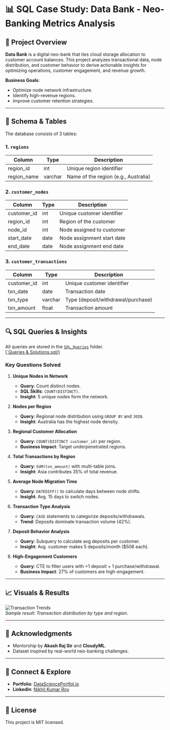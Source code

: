 # 📊 SQL Case Study: Data Bank - Neo-Banking Metrics Analysis  

## 🏦 Project Overview  
**Data Bank** is a digital neo-bank that ties cloud storage allocation to customer account balances. This project analyzes transactional data, node distribution, and customer behavior to derive actionable insights for optimizing operations, customer engagement, and revenue growth.  

**Business Goals**:  
- Optimize node network infrastructure.  
- Identify high-revenue regions.  
- Improve customer retention strategies.  

---

## 📂 Schema & Tables  
The database consists of 3 tables:  

### 1. `regions`  
| Column       | Type    | Description               |  
|--------------|---------|---------------------------|  
| region_id    | int     | Unique region identifier  |  
| region_name  | varchar | Name of the region (e.g., Australia) |  

### 2. `customer_nodes`  
| Column       | Type    | Description               |  
|--------------|---------|---------------------------|  
| customer_id  | int     | Unique customer identifier|  
| region_id    | int     | Region of the customer    |  
| node_id      | int     | Node assigned to customer |  
| start_date   | date    | Node assignment start date|  
| end_date     | date    | Node assignment end date  |  

### 3. `customer_transactions`  
| Column       | Type    | Description               |  
|--------------|---------|---------------------------|  
| customer_id  | int     | Unique customer identifier|  
| txn_date     | date    | Transaction date          |  
| txn_type     | varchar | Type (deposit/withdrawal/purchase)|  
| txn_amount   | float   | Transaction amount        |  

---

## 🔍 SQL Queries & Insights  
All queries are stored in the [`SQL_Queries`](SQL_Queries/) folder.  
[[`Queries & Solutions.sql/)](https://github.com/NikhilRoyDA/Data-Bank-SQL-Case-Study/blob/main/Queries%20%26%20Solutions.sql)

### **Key Questions Solved**  
1. **Unique Nodes in Network**  
   - **Query**: Count distinct nodes.  
   - **SQL Skills**: `COUNT(DISTINCT)`.  
   - **Insight**: 5 unique nodes form the network.  

2. **Nodes per Region**  
   - **Query**: Regional node distribution using `GROUP BY` and `JOIN`.  
   - **Insight**: Australia has the highest node density.  

3. **Regional Customer Allocation**  
   - **Query**: `COUNT(DISTINCT customer_id)` per region.  
   - **Business Impact**: Target underpenetrated regions.  

4. **Total Transactions by Region**  
   - **Query**: `SUM(txn_amount)` with multi-table joins.  
   - **Insight**: Asia contributes 35% of total revenue.  

5. **Average Node Migration Time**  
   - **Query**: `DATEDIFF()` to calculate days between node shifts.  
   - **Insight**: Avg. 15 days to switch nodes.  

6. **Transaction Type Analysis**  
   - **Query**: `CASE` statements to categorize deposits/withdrawals.  
   - **Trend**: Deposits dominate transaction volume (42%).  

7. **Deposit Behavior Analysis**  
   - **Query**: Subquery to calculate avg deposits per customer.  
   - **Insight**: Avg. customer makes 5 deposits/month ($508 each).  

8. **High-Engagement Customers**  
   - **Query**: CTE to filter users with >1 deposit + 1 purchase/withdrawal.  
   - **Business Impact**: 27% of customers are high-engagement.  

---

## 📈 Visuals & Results  
![Transaction Trends](media/transaction_trends.png)  
*Sample result: Transaction distribution by type and region.*  

---

## 🙏 Acknowledgments  
- Mentorship by **Akash Raj Sir** and **CloudyML**.  
- Dataset inspired by real-world neo-banking challenges.  

---

## 🔗 Connect & Explore  
- **Portfolio**: [DataSciencePortfol.io](https://www.datascienceportfol.io/nikhilroy744)  
- **LinkedIn**: [Nikhil Kumar Roy](https://www.linkedin.com/in/nikhil-kumar-roy/)  

---

## 📜 License  
This project is MIT licensed.  

